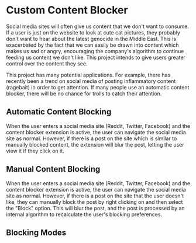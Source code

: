 # Custom Content Blocker

Social media sites will often give us content that we don't want to consume. If a user is just on the website to look at cute cat pictures, they probably don't want to hear about the latest genocide in the Middle East. This is exacerbated by the fact that we can easily be drawn into content which makes us sad or angry, encouraging the company's algorithm to continue feeding us content we don't like. This project intends to give users greater control over the content they see. 

This project has many potential applications. For example, there has recently been a trend on social media of posting inflammatory content (ragebait) in order to get attention. If many people use an automatic content blocker, there will be no chance for trolls to catch their attention.

## Automatic Content Blocking

When the user enters a social media site (Reddit, Twitter, Facebook) and the content blocker extension is active, the user can navigate the social media site as normal. However, if there is a post on the site which is similar to manually blocked content, the extension will blur the post, letting the user view it if they click on it.

## Manual Content Blocking

When the user enters a social media site (Reddit, Twitter, Facebook) and the content blocker extension is active, the user can navigate the social media site as normal. However, if there is a post on the site that the user doesn't like, they can manually block the post by right clicking on and then select the "Block" option. This will blur the post, and the post is processed by an internal algorithm to recalculate the user's blocking preferences.

## Blocking Modes

